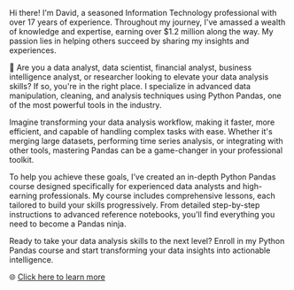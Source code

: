 Hi there! I'm David, a seasoned Information Technology professional with over 17 years of experience. Throughout my journey, I've amassed a wealth of knowledge and expertise, earning over $1.2 million along the way. My passion lies in helping others succeed by sharing my insights and experiences.  
  
🌟 Are you a data analyst, data scientist, financial analyst, business intelligence analyst, or researcher looking to elevate your data analysis skills? If so, you're in the right place. I specialize in advanced data manipulation, cleaning, and analysis techniques using Python Pandas, one of the most powerful tools in the industry.  
  
Imagine transforming your data analysis workflow, making it faster, more efficient, and capable of handling complex tasks with ease. Whether it's merging large datasets, performing time series analysis, or integrating with other tools, mastering Pandas can be a game-changer in your professional toolkit.  
  
To help you achieve these goals, I’ve created an in-depth Python Pandas course designed specifically for experienced data analysts and high-earning professionals. My course includes comprehensive lessons, each tailored to build your skills progressively. From detailed step-by-step instructions to advanced reference notebooks, you'll find everything you need to become a Pandas ninja.  
  
Ready to take your data analysis skills to the next level? Enroll in my Python Pandas course and start transforming your data insights into actionable intelligence.  
  
🌐 [Click here to learn more](https://hedaro.gumroad.com/l/pandas)  

